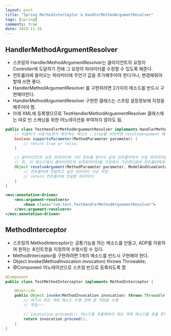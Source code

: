 ```yaml
---
layout: post
title: "Spring MethodInterCeptor & HandlerMethodArgumentResolver"
tags: [spring]
comments: true
date: 2019-11-26
---
```



## HandlerMethodArgumentResolver
- 스프링의 HandlerMethodArgumentResolver는 클라이언트의 요청이 Controller에 도달하기 전에 그 요청의 파라미터를 수정할 수 있도록 해준다.
- 컨트롤러에 들어오는 파라미터에 무언가 값을 추가해주어야 한다거나, 변경해줘야 할때 쓰면 좋다.
- HandlerMethodArgumentResolver 를 구현하려면 2가지의 메소드를 반드시 구현해야한다.  
- HandlerMethodArgumentResolver 구현한 클래스는 스프링 설정정보에 지정을 해주어야 함.  
- 아래 XML에 등록했으므로 TestHandlerMethodArguementResolver 클래스에는 따로 빈 스캐닝을 위한 어노테이션을 부여하지 않아도 됨.  

```java
public class TestHandlerMethodArguementResolver implements HandlerMethodArgumentResolver {
    // 리졸버가 사용가능한지 확인하는 메소드 : true를 리턴하면 resolveArgument 메소드 수행, false를 리턴하면 resolveArgument 메소드 수행 안함
    boolean supportsParameter(MethodParameter parameter) {
        // return true or false;
    }

    // 클라이언트의 요청 파라미터와 기타 정보를 받아서 실제 컨트롤러에서 쓰일 파라미터를 리턴 
    // 즉, 이 메소드에서 클라이언트의 요청파라미터를 가로채서 가공한다음에 컨트롤러에게 가공된 파라미터로 요청을하게 됨
    Object resolveArgument(MethodParameter parameter, ModelAndViewContainer mavContainer, NativeWebRequest webRequest, WebDataBinderFactory binderFactory) throws Exception {
        // 컨트롤러에 전달하고 싶은 파라미터 가공 작업
        // return 컨트롤러에 전달할 파리미터;
    }
}

```

```xml
<mvc:annotation-driven>
    <mvc:argument-resolvers>
        <bean class="com.test.TestHandlerMethodArguementResolver">
    </mvc:argument-resolvers>
</mvc:annotation-driven>
```



## MethodInterceptor
- 스프링의 MethodInterceptor는 공통기능을 하는 메소드를 만들고, AOP를 이용하여 원하는 포인트컷을 지정하여 수행시킬 수 있다.
- MethodInterceptor를 구현하려면 1개의 메소드를 반드시 구현해야 한다.
- Object invoke(MethodInvocation invocation) throws Throwable;
- @Component 어노테이션으로 스프링 빈으로 등록되도록 함  
```java
@Component
public class TestMethodInterceptor implements MethodInterceptor {

    @Override
	public Object invoke(MethodInvocation invocation) throws Throwable {
        // 여기서 대상 객체 메소드 수행 전에 할 작업을 수행
        // 작업~~~

        // invocation.proceed(); 메소드를 호출해줘야 대상 객체 메소드를 호출 한다.
        return invocation.proceed();
    }
}
```
